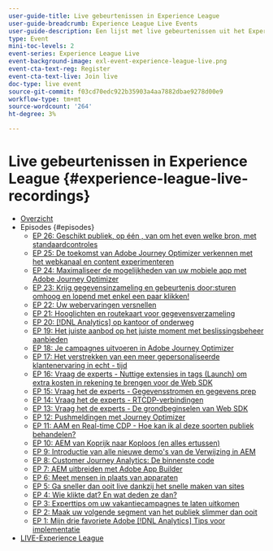 ```yaml
---
user-guide-title: Live gebeurtenissen in Experience League
user-guide-breadcrumb: Experience League Live Events
user-guide-description: Een lijst met live gebeurtenissen uit het Experience League
type: Event
mini-toc-levels: 2
event-series: Experience League Live
event-background-image: exl-event-experience-league-live.png
event-cta-text-reg: Register
event-cta-text-live: Join live
doc-type: live event
source-git-commit: f03cd70edc922b35903a4aa7882dbae9278d00e9
workflow-type: tm+mt
source-wordcount: '264'
ht-degree: 3%

---
```



# Live gebeurtenissen in Experience League {#experience-league-live-recordings}

+ [Overzicht](overview.md)
+ Episodes {#episodes}
   + [EP 26: Geschikt publiek, op één &#x200B;, van om het even welke bron, met standaardcontroles](episodes/exl-live-episode-7-20-23.md)
   + [EP 25: De toekomst van Adobe Journey Optimizer verkennen met het webkanaal en content experimenteren](episodes/exl-live-episode-6-14-23.md)
   + [EP 24: Maximaliseer de mogelijkheden van uw mobiele app met Adobe Journey Optimizer](episodes/exl-live-episode-5-24-23.md)
   + [EP 23: Krijg gegevensinzameling en gebeurtenis door:sturen omhoog en lopend met enkel een paar klikken!](episodes/exl-live-episode-4-25-23.md)
   + [EP 22: Uw webervaringen versnellen](episodes/exl-live-episode-2-16-23.md)
   + [EP 21: Hooglichten en routekaart voor gegevensverzameling](episodes/exl-live-episode-1-26-23.md)
   + [EP 20: [!DNL Analytics] op kantoor of onderweg](episodes/exl-live-episode-11-18-22.md)
   + [EP 19: Het juiste aanbod op het juiste moment met beslissingsbeheer aanbieden](episodes/exl-live-episode-10-25-22.md)
   + [EP 18: Je campagnes uitvoeren in Adobe Journey Optimizer](episodes/exl-live-episode-09-22-22.md)
   + [EP 17: Het verstrekken van een meer gepersonaliseerde klantenervaring in echt - tijd](episodes/exl-live-episode-09-20-22.md)
   + [EP 16: Vraag de experts - Nuttige extensies in tags (Launch) om extra kosten in rekening te brengen voor de Web SDK](episodes/exl-live-episode-08-23-22.md)
   + [EP 15: Vraag het de experts - Gegevensstromen en gegevens prep](episodes/exl-live-episode-07-21-22.md)
   + [EP 14: Vraag het de experts - RTCDP-verbindingen](episodes/exl-live-episode-06-23-22.md)
   + [EP 13: Vraag het de experts - De grondbeginselen van Web SDK](episodes/exl-live-episode-05-26-22.md)
   + [EP 12: Pushmeldingen met Journey Optimizer](episodes/exl-live-episode-05-12-22.md)
   + [EP 11: AAM en Real-time CDP - Hoe kan ik al deze soorten publiek behandelen?](episodes/exl-live-episode-04-28-22.md)
   + [EP 10: AEM van Koprijk naar Koploos (en alles ertussen)](episodes/exl-live-episode-04-21-22.md)
   + [EP 9: Introductie van alle nieuwe demo&#39;s van de Verwijzing in AEM](episodes/exl-live-episode-02-03-22.md)
   + [EP 8: Customer Journey Analytics: De binnenste code](episodes/exl-live-episode-08.md)
   + [EP 7: AEM uitbreiden met Adobe App Builder](episodes/exl-live-episode-07.md)
   + [EP 6: Meet mensen in plaats van apparaten](episodes/exl-live-episode-06.md)
   + [EP 5: Ga sneller dan ooit live dankzij het snelle maken van sites](episodes/exl-live-episode-05.md)
   + [EP 4: Wie klikte dat? En wat deden ze dan?](episodes/exl-live-episode-04.md)
   + [EP 3: Experttips om uw vakantiecampagnes te laten uitkomen](episodes/exl-live-episode-03.md)
   + [EP 2: Maak uw volgende segment van het publiek slimmer dan ooit](episodes/exl-live-episode-02.md)
   + [EP 1: Mijn drie favoriete Adobe [!DNL Analytics] Tips voor implementatie](episodes/exl-live-episode-01.md)
+ [LIVE-Experience League](exl-live-assets.md)
